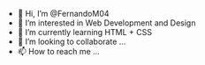 - 👋 Hi, I’m @FernandoM04
- 👀 I’m interested in Web Development and Design
- 🌱 I’m currently learning HTML + CSS
- 💞️ I’m looking to collaborate ...
- 📫 How to reach me ...

<!---
FernandoM04/FernandoM04 is a ✨ special ✨ repository because its `README.md` (this file) appears on your GitHub profile.
You can click the Preview link to take a look at your changes.
--->
